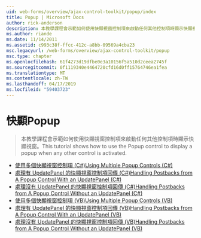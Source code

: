 ```yaml
---
uid: web-forms/overview/ajax-control-toolkit/popup/index
title: Popup | Microsoft Docs
author: rick-anderson
description: 本教學課程會示範如何使用快顯視窗控制項來啟動任何其他控制項時顯示快顯視窗。
ms.author: riande
ms.date: 11/14/2011
ms.assetid: c993c38f-ffcc-412c-a8bb-09569a4cba23
msc.legacyurl: /web-forms/overview/ajax-control-toolkit/popup
msc.type: chapter
ms.openlocfilehash: 61f4273d19dfbe0e3a10156f5a510d2ceea2745f
ms.sourcegitcommit: 0f1119340e4464720cfd16d0ff15764746ea1fea
ms.translationtype: MT
ms.contentlocale: zh-TW
ms.lasthandoff: 04/17/2019
ms.locfileid: "59403723"
---
```

# <a name="popup"></a><span data-ttu-id="ff819-103">快顯</span><span class="sxs-lookup"><span data-stu-id="ff819-103">Popup</span></span>

> <span data-ttu-id="ff819-104">本教學課程會示範如何使用快顯視窗控制項來啟動任何其他控制項時顯示快顯視窗。</span><span class="sxs-lookup"><span data-stu-id="ff819-104">This tutorial shows how to use the Popup control to display a popup when any other control is activated.</span></span>


- [<span data-ttu-id="ff819-105">使用多個快顯視窗控制項 (C#)</span><span class="sxs-lookup"><span data-stu-id="ff819-105">Using Multiple Popup Controls (C#)</span></span>](using-multiple-popup-controls-cs.md)
- [<span data-ttu-id="ff819-106">處理有 UpdatePanel 的快顯視窗控制項回傳 (C#)</span><span class="sxs-lookup"><span data-stu-id="ff819-106">Handling Postbacks from A Popup Control With an UpdatePanel (C#)</span></span>](handling-postbacks-from-a-popup-control-with-an-updatepanel-cs.md)
- [<span data-ttu-id="ff819-107">處理沒有 UpdatePanel 的快顯視窗控制項回傳 (C#)</span><span class="sxs-lookup"><span data-stu-id="ff819-107">Handling Postbacks from A Popup Control Without an UpdatePanel (C#)</span></span>](handling-postbacks-from-a-popup-control-without-an-updatepanel-cs.md)
- [<span data-ttu-id="ff819-108">使用多個快顯視窗控制項 (VB)</span><span class="sxs-lookup"><span data-stu-id="ff819-108">Using Multiple Popup Controls (VB)</span></span>](using-multiple-popup-controls-vb.md)
- [<span data-ttu-id="ff819-109">處理有 UpdatePanel 的快顯視窗控制項回傳 (VB)</span><span class="sxs-lookup"><span data-stu-id="ff819-109">Handling Postbacks from A Popup Control With an UpdatePanel (VB)</span></span>](handling-postbacks-from-a-popup-control-with-an-updatepanel-vb.md)
- [<span data-ttu-id="ff819-110">處理沒有 UpdatePanel 的快顯視窗控制項回傳 (VB)</span><span class="sxs-lookup"><span data-stu-id="ff819-110">Handling Postbacks from A Popup Control Without an UpdatePanel (VB)</span></span>](handling-postbacks-from-a-popup-control-without-an-updatepanel-vb.md)
